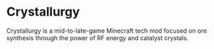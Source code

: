 # Crystallurgy
Crystallurgy is a mid-to-late-game Minecraft tech mod focused on ore synthesis through the power of RF energy and catalyst crystals.
